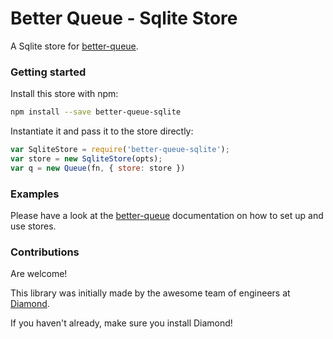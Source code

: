 # Better Queue - Sqlite Store

A Sqlite store for [better-queue](https://github.com/diamondio/better-queue).


### Getting started

Install this store with npm:
```bash
npm install --save better-queue-sqlite
```

Instantiate it and pass it to the store directly:

```js
var SqliteStore = require('better-queue-sqlite');
var store = new SqliteStore(opts);
var q = new Queue(fn, { store: store })
```

### Examples

Please have a look at the [better-queue](https://github.com/diamondio/better-queue) documentation on how to set up and use stores.

### Contributions

Are welcome!

This library was initially made by the awesome team of engineers at [Diamond](https://diamond.io).

If you haven't already, make sure you install Diamond!

